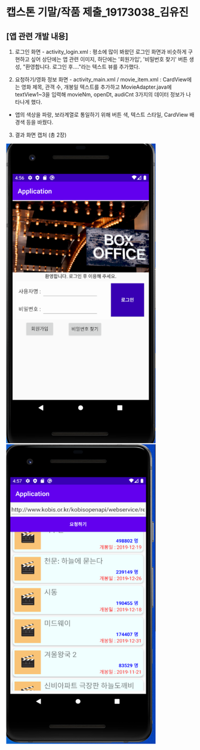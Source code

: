 # 캡스톤 기말/작품 제출_19173038_김유진

## [앱 관련 개발 내용]
1. 로그인 화면 - activity_login.xml : 평소에 많이 봐왔던 로그인 화면과 비슷하게 구현하고 싶어 상단에는 앱 관련 이미지, 하단에는 '회원가입', '비밀번호 찾기' 버튼 생성,
"환영합니다. 로그인 후...."라는 텍스트 뷰를 추가했다. 

2. 요청하기/영화 정보 화면 - activity_main.xml / movie_item.xml : CardView에는 영화 제목, 관객 수, 개봉일 텍스트를 추가하고 MovieAdapter.java에 textView1~3을 입력해
movieNm, openDt, audiCnt 3가지의 데이터 정보가 나타나게 했다.
 
 
- 앱의 색상을 파랑, 보라계열로 통일하기 위해 버튼 색, 텍스트 스타일, CardView 배경색 등을 바꿨다. 

3. 결과 화면 캡처 (총 2장)

<img width="400" height="800"  src="https://github.com/yujin211/Application/blob/master/app/%EB%A1%9C%EA%B7%B8%EC%9D%B8%ED%99%94%EB%A9%B4.PNG?raw=true.PNG" width=""></img>
<img width="400" height="800"  src="https://github.com/yujin211/Application/blob/master/app/%EC%98%81%ED%99%94%EC%A0%95%EB%B3%B4%ED%99%94%EB%A9%B4.PNG?raw=true.PNG" width=""></img>
